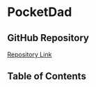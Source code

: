 # PocketDad

## GitHub Repository
[Repository Link](https://github.com/PocketDad/pocketdad)

## Table of Contents
